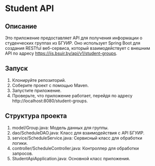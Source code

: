 # Student API

## Описание
Это приложение предоставляет API для получения информации о студенческих группах из БГУИР. Оно использует Spring Boot для создания RESTful веб-сервиса, который взаимодействует с внешним API по адресу https://iis.bsuir.by/api/v1/student-groups.

## Запуск
1. Клонируйте репозиторий.
2. Соберите проект с помощью Maven.
3. Запустите приложение.
4. Проверьте, что приложение работает, перейдя по адресу http://localhost:8080/student-groups.

## Структура проекта
1. model/Group.java: Модель данных для группы.
2. dao/ScheduleDAO.java: Класс для взаимодействия с API БГУИР.
3. service/ScheduleService.java: Сервисный класс для обработки логики.
4. controller/ScheduleController.java: Контроллер для обработки запросов.
5. StudentApiApplication.java: Основной класс приложения.